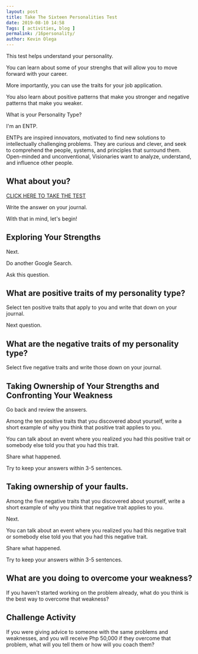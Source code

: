 ```yaml
--- 
layout: post 
title: Take The Sixteen Personalities Test
date: 2019-08-10 14:58
Tags: [ activities, blog ]
permalink: /16personality/ 
author: Kevin Olega 
--- 
```

This test helps understand your personality.

You can learn about some of your strenghs that will allow you to move forward with your career.

More importantly, you can use the traits for your job application.

You also learn about positive patterns that make you stronger and negative patterns that make you weaker.
 
What is your Personality Type?

I'm an ENTP.

ENTPs are inspired innovators, motivated to find new solutions to intellectually challenging problems. They are curious and clever, and seek to comprehend the people, systems, and principles that surround them. Open-minded and unconventional, Visionaries want to analyze, understand, and influence other people.

## What about you?

[CLICK HERE TO TAKE THE TEST](https://www.16personalities.com/free-personality-test)

Write the answer on your journal.


With that in mind, let's begin!

## Exploring Your Strengths

Next.

Do another Google Search.

Ask this question.

## What are positive traits of my personality type?

Select ten positive traits that apply to you and write that down on your journal.

Next question.

## What are the negative traits of my personality type?

Select five negative traits and write those down on your journal.

## Taking Ownership of Your Strengths and Confronting Your Weakness

Go back and review the answers.

Among the ten positive traits that you discovered about yourself, write a short example of why you think that positive trait applies to you.

You can talk about an event where you realized you had this positive trait or somebody else told you that you had this trait. 

Share what happened.

Try to keep your answers within 3-5 sentences.

## Taking ownership of your faults.

Among the five negative traits that you discovered about yourself, write a short example of why you think that negative trait applies to you.

Next.

You can talk about an event where you realized you had this negative trait or somebody else told you that you had this negative trait. 

Share what happened.

Try to keep your answers within 3-5 sentences.

## What are you doing to overcome your weakness?

If you haven't started working on the problem already, what do you think is the best way to overcome that weakness?

## Challenge Activity

If you were giving advice to someone with the same problems and weaknesses, and you will receive Php 50,000 if they overcome that problem, what will you tell them or how will you coach them?